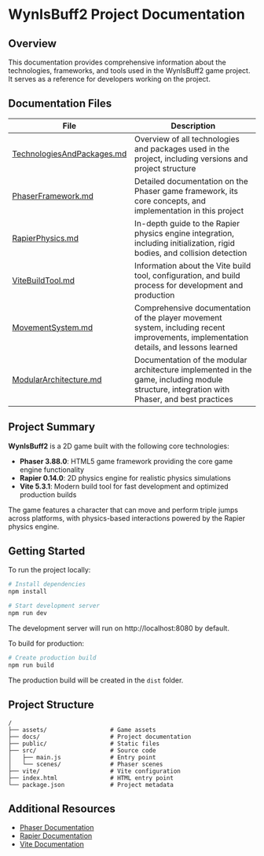 # WynIsBuff2 Project Documentation

## Overview

This documentation provides comprehensive information about the technologies, frameworks, and tools used in the WynIsBuff2 game project. It serves as a reference for developers working on the project.

## Documentation Files

| File | Description |
|------|-------------|
| [TechnologiesAndPackages.md](./TechnologiesAndPackages.md) | Overview of all technologies and packages used in the project, including versions and project structure |
| [PhaserFramework.md](./PhaserFramework.md) | Detailed documentation on the Phaser game framework, its core concepts, and implementation in this project |
| [RapierPhysics.md](./RapierPhysics.md) | In-depth guide to the Rapier physics engine integration, including initialization, rigid bodies, and collision detection |
| [ViteBuildTool.md](./ViteBuildTool.md) | Information about the Vite build tool, configuration, and build process for development and production |
| [MovementSystem.md](./MovementSystem.md) | Comprehensive documentation of the player movement system, including recent improvements, implementation details, and lessons learned |
| [ModularArchitecture.md](./ModularArchitecture.md) | Documentation of the modular architecture implemented in the game, including module structure, integration with Phaser, and best practices |

## Project Summary

**WynIsBuff2** is a 2D game built with the following core technologies:

- **Phaser 3.88.0**: HTML5 game framework providing the core game engine functionality
- **Rapier 0.14.0**: 2D physics engine for realistic physics simulations
- **Vite 5.3.1**: Modern build tool for fast development and optimized production builds

The game features a character that can move and perform triple jumps across platforms, with physics-based interactions powered by the Rapier physics engine.

## Getting Started

To run the project locally:

```bash
# Install dependencies
npm install

# Start development server
npm run dev
```

The development server will run on http://localhost:8080 by default.

To build for production:

```bash
# Create production build
npm run build
```

The production build will be created in the `dist` folder.

## Project Structure

```
/
├── assets/                  # Game assets
├── docs/                    # Project documentation
├── public/                  # Static files
├── src/                     # Source code
│   ├── main.js              # Entry point
│   └── scenes/              # Phaser scenes
├── vite/                    # Vite configuration
├── index.html               # HTML entry point
└── package.json             # Project metadata
```

## Additional Resources

- [Phaser Documentation](https://newdocs.phaser.io/docs/3.88.0)
- [Rapier Documentation](https://rapier.rs/docs/)
- [Vite Documentation](https://vitejs.dev/)